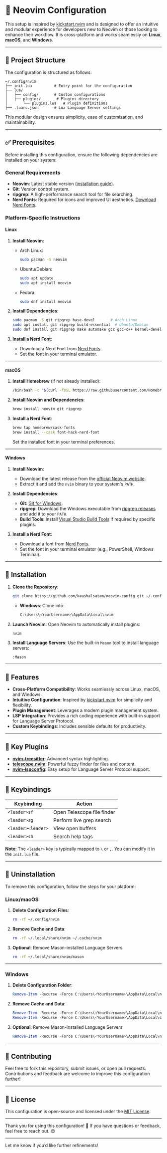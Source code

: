 
# 🚀 Neovim Configuration

This setup is inspired by [kickstart.nvim](https://github.com/nvim-lua/kickstart.nvim) and is designed to offer an intuitive and modular experience for developers new to Neovim or those looking to enhance their workflow. It is cross-platform and works seamlessly on **Linux**, **macOS**, and **Windows**.

---

## 📂 Project Structure

The configuration is structured as follows:

```
~/.config/nvim
├── init.lua          # Entry point for the configuration
├── lua/
│   ├── config/       # Custom configurations
│   ├── plugins/       # Plugins directory
│       └── plugins.lua   # Plugin definitions
├── .luarc.json       # Lua Language Server settings
```

This modular design ensures simplicity, ease of customization, and maintainability.

---

## ✅ Prerequisites

Before installing this configuration, ensure the following dependencies are installed on your system:

### General Requirements
- **Neovim**: Latest stable version ([installation guide](https://neovim.io/)).
- **Git**: Version control system.
- **ripgrep**: A high-performance search tool for file searching.
- **Nerd Fonts**: Required for icons and improved UI aesthetics. [Download Nerd Fonts](https://www.nerdfonts.com/).

### Platform-Specific Instructions

#### **Linux**
1. **Install Neovim**:
   - Arch Linux:
     ```bash
     sudo pacman -S neovim
     ```
   - Ubuntu/Debian:
     ```bash
     sudo apt update
     sudo apt install neovim
     ```
   - Fedora:
     ```bash
     sudo dnf install neovim
     ```

2. **Install Dependencies**:
   ```bash
   sudo pacman -S git ripgrep base-devel       # Arch Linux
   sudo apt install git ripgrep build-essential  # Ubuntu/Debian
   sudo dnf install git ripgrep make automake gcc gcc-c++ kernel-devel  # Fedora
   ```

3. **Install a Nerd Font**:
   - Download a Nerd Font from [Nerd Fonts](https://www.nerdfonts.com/).
   - Set the font in your terminal emulator.

---

#### **macOS**
1. **Install Homebrew** (if not already installed):
   ```bash
   /bin/bash -c "$(curl -fsSL https://raw.githubusercontent.com/Homebrew/install/HEAD/install.sh)"
   ```

2. **Install Neovim and Dependencies**:
   ```bash
   brew install neovim git ripgrep
   ```

3. **Install a Nerd Font**:
   ```bash
   brew tap homebrew/cask-fonts
   brew install --cask font-hack-nerd-font
   ```
   Set the installed font in your terminal preferences.

---

#### **Windows**
1. **Install Neovim**:
   - Download the latest release from the [official Neovim website](https://neovim.io/).
   - Extract it and add the `nvim` binary to your system's `PATH`.

2. **Install Dependencies**:
   - **Git**: [Git for Windows](https://gitforwindows.org/).
   - **ripgrep**: Download the Windows executable from [ripgrep releases](https://github.com/BurntSushi/ripgrep/releases) and add it to your `PATH`.
   - **Build Tools**: Install [Visual Studio Build Tools](https://visualstudio.microsoft.com/visual-cpp-build-tools/) if required by specific plugins.

3. **Install a Nerd Font**:
   - Download a font from [Nerd Fonts](https://www.nerdfonts.com/).
   - Set the font in your terminal emulator (e.g., PowerShell, Windows Terminal).

---

## 🚀 Installation

1. **Clone the Repository**:
   ```bash
   git clone https://github.com/kaushalsatam/neovim-config.git ~/.config/nvim
   ```
   - **Windows**: Clone into:
     ```powershell
     C:\Users\<YourUsername>\AppData\Local\nvim
     ```

2. **Launch Neovim**:
   Open Neovim to automatically install plugins:
   ```bash
   nvim
   ```

3. **Install Language Servers**:
   Use the built-in `Mason` tool to install language servers:
   ```vim
   :Mason
   ```

---

## 🌟 Features

- **Cross-Platform Compatibility**: Works seamlessly across Linux, macOS, and Windows.
- **Intuitive Configuration**: Inspired by [kickstart.nvim](https://github.com/nvim-lua/kickstart.nvim) for simplicity and flexibility.
- **Plugin Management**: Leverages a modern plugin management system.
- **LSP Integration**: Provides a rich coding experience with built-in support for Language Server Protocol.
- **Custom Keybindings**: Includes sensible defaults for productivity.

---

## 🔌 Key Plugins

- **[nvim-treesitter](https://github.com/nvim-treesitter/nvim-treesitter)**: Advanced syntax highlighting.
- **[telescope.nvim](https://github.com/nvim-telescope/telescope.nvim)**: Powerful fuzzy finder for files and content.
- **[nvim-lspconfig](https://github.com/neovim/nvim-lspconfig)**: Easy setup for Language Server Protocol support.

---

## 🎯 Keybindings

| Keybinding   | Action                        |
|--------------|-------------------------------|
| `<leader>sf` | Open Telescope file finder    |
| `<leader>sg` | Perform live grep search      |
| `<leader><leader>` | View open buffers             |
| `<leader>sh` | Search help tags              |

**Note**: The `<leader>` key is typically mapped to `\` or `,`. You can modify it in the `init.lua` file.

---

## 🧹 Uninstallation

To remove this configuration, follow the steps for your platform:

### **Linux/macOS**
1. **Delete Configuration Files**:
   ```bash
   rm -rf ~/.config/nvim
   ```

2. **Remove Cache and Data**:
   ```bash
   rm -rf ~/.local/share/nvim ~/.cache/nvim
   ```

3. **Optional**: Remove Mason-installed Language Servers:
   ```bash
   rm -rf ~/.local/share/nvim/mason
   ```

---

### **Windows**
1. **Delete Configuration Folder**:
   ```powershell
   Remove-Item -Recurse -Force C:\Users\<YourUsername>\AppData\Local\nvim
   ```

2. **Remove Cache and Data**:
   ```powershell
   Remove-Item -Recurse -Force C:\Users\<YourUsername>\AppData\Local\nvim-data
   Remove-Item -Recurse -Force C:\Users\<YourUsername>\AppData\Local\cache\nvim
   ```

3. **Optional**: Remove Mason-installed Language Servers:
   ```powershell
   Remove-Item -Recurse -Force C:\Users\<YourUsername>\AppData\Local\nvim-data\mason
   ```

---

## 🤝 Contributing

Feel free to fork this repository, submit issues, or open pull requests. Contributions and feedback are welcome to improve this configuration further!

---

## 📄 License

This configuration is open-source and licensed under the [MIT License](https://opensource.org/licenses/MIT).

---

Thank you for using this configuration! 🚀 If you have questions or feedback, feel free to reach out. 😊

--- 

Let me know if you’d like further refinements!
